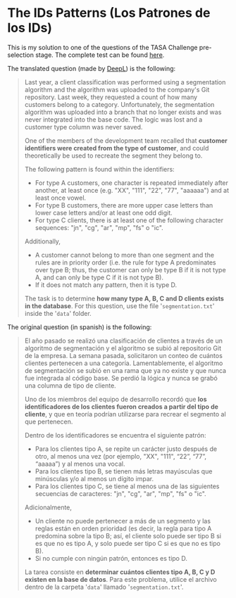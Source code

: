 # The IDs Patterns (Los Patrones de los IDs)
This is my solution to one of the questions of the TASA Challenge pre-selection stage. The complete test can be found [here]( https://docs.google.com/document/d/1rI5UzbvUe2KcMefqCgUwZ2qjkS3OQ0Yf3NTL-teiYz4/edit).

The translated question (made by [DeepL](https://www.deepl.com/translator)) is the following:
> Last year, a client classification was performed using a segmentation algorithm and the algorithm was uploaded to the company's Git repository. Last week, they requested a count of how many customers belong to a category. Unfortunately, the segmentation algorithm was uploaded into a branch that no longer exists and was never integrated into the base code. The logic was lost and a customer type column was never saved.
>
> One of the members of the development team recalled that **customer identifiers were created from the type of customer**, and could theoretically be used to recreate the segment they belong to.
>
> The following pattern is found within the identifiers:
> - For type A customers, one character is repeated immediately after another, at least once (e.g. "XX", "111", "22", "77", "aaaaaa") and at least once vowel.
> - For type B customers, there are more upper case letters than lower case letters and/or at least one odd digit.
> - For type C clients, there is at least one of the following character sequences: "jn", "cg", "ar", "mp", "fs" o "ic".
>
> Additionally,
> - A customer cannot belong to more than one segment and the rules are in priority order (i.e. the rule for type A predominates over type B; thus, the customer can only be type B if it is not type A, and can only be type C if it is not type B).
> - If it does not match any pattern, then it is type D.
>
> The task is to determine **how many type A, B, C and D clients exists in the database**. For this question, use the file '`segmentation.txt`' inside the '`data`' folder.

The original question (in spanish) is the following:
> El año pasado se realizó una clasificación de clientes a través de un algoritmo de segmentación y el algoritmo se subió al repositorio Git de la empresa. La semana pasada, solicitaron un conteo de cuántos clientes pertenecen a una categoría. Lamentablemente, el algoritmo de segmentación se subió en una rama que ya no existe y que nunca fue integrada al código base. Se perdió la lógica y nunca se grabó una columna de tipo de cliente.
>
> Uno de los miembros del equipo de desarrollo recordó que **los identificadores de los clientes fueron creados a partir del tipo de cliente**, y que en teoría podrían utilizarse para recrear el segmento al que pertenecen.
>
> Dentro de los identificadores se encuentra el siguiente patrón:
> - Para los clientes tipo A, se repite un carácter justo después de otro, al menos una vez (por ejemplo, "XX", "111", “22”, “77”, “aaaaa”) y al menos una vocal.
> - Para los clientes tipo B, se tienen más letras mayúsculas que minúsculas y/o al menos un dígito impar.
> - Para los clientes tipo C, se tiene al menos una de las siguientes secuencias de caracteres: "jn", "cg", "ar", "mp", "fs" o "ic".
>
> Adicionalmente,
> - Un cliente no puede pertenecer a más de un segmento y las reglas están en orden prioridad (es decir, la regla para tipo A predomina sobre la tipo B; así, el cliente solo puede ser tipo B si es que no es tipo A, y solo puede ser tipo C si es que no es tipo B).
> - Si no cumple con ningún patrón, entonces es tipo D.
>
> La tarea consiste en **determinar cuántos clientes tipo A, B, C y D existen en la base de datos**. Para este problema, utilice el archivo dentro de la carpeta '`data`' llamado '`segmentation.txt`'.
